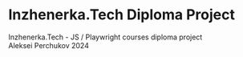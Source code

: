# Inzhenerka.Tech Diploma Project
Inzhenerka.Tech - JS / Playwright courses diploma project\
Aleksei Perchukov 2024
